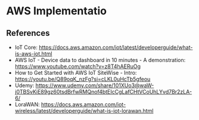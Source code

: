 # AWS Implementatio

## References

- IoT Core: <https://docs.aws.amazon.com/iot/latest/developerguide/what-is-aws-iot.html>
- AWS IoT - Device data to dashboard in 10 minutes - A demonstration: <https://www.youtube.com/watch?v=z8T4hAERuOg>
- How to Get Started with AWS IoT SiteWise - Intro: <https://youtu.be/Q89oqK_nzFg?si=cLKL0uHcTb5gfeou>
- Udemy: <https://www.udemy.com/share/101XUo3@waW-j0TBSvKiE89gz60tsdBrfwRMQnof4btEIcCgLafCHtVCoUhLYvd7Br2zLA-6/>
- LoraWAN: <https://docs.aws.amazon.com/iot-wireless/latest/developerguide/what-is-iot-lorawan.html>
